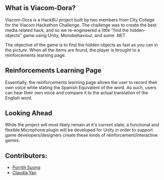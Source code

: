 ## What is Viacom-Dora?

Viacom-Dora is a HackBU project built by two members from City College for the Viacom Hackathon Challenge. The challenge was to create the best media related hack, and so we re-engineered a little "find the hidden-objects" game using Unity, Monobehaviour, and some .NET.

The objective of the game is to find the hidden objects as fast as you can in the picture. When all the items are found, the player is brought to a reinforcements learning page.

## Reinforcements Learning Page

Essentially, the reinforcements learning page allows the user to record their own voice while stating the Spanish Equivalent of the word. As such, users can hear their own voice and compare it to the actual translation of the English word. 

## Looking Ahead

While the project will most likely remain at it's current state, a functional and flexible Microphone plugin will be developed for Unity in order to support game developers/designers create these kinds of reinforcement/interactive games.

## Contributors:
- [Porrith Suong](https://github.com/psuong)
- [Claudia Yan](https://github.com/s1cyan)

